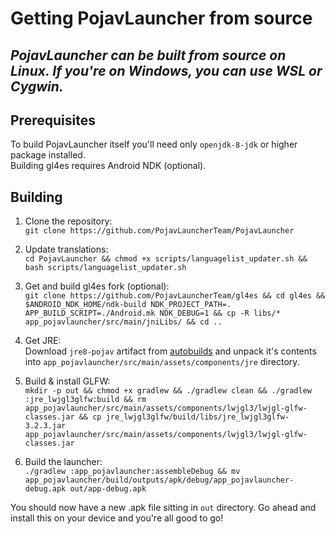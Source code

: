 # Getting PojavLauncher from source


## *PojavLauncher can be built from source on Linux. If you're on Windows, you can use WSL or Cygwin.*

## Prerequisites

To build PojavLauncher itself you'll need only `openjdk-8-jdk` or higher package installed.  
Building gl4es requires Android NDK (optional).

## Building

1. Clone the repository:  
`git clone https://github.com/PojavLauncherTeam/PojavLauncher`

2. Update translations:  
`cd PojavLauncher && chmod +x scripts/languagelist_updater.sh && bash scripts/languagelist_updater.sh`

3. Get and build gl4es fork (optional):  
`git clone https://github.com/PojavLauncherTeam/gl4es && cd gl4es && $ANDROID_NDK_HOME/ndk-build NDK_PROJECT_PATH=. APP_BUILD_SCRIPT=./Android.mk NDK_DEBUG=1 && cp -R libs/* app_pojavlauncher/src/main/jniLibs/ && cd ..`

4. Get JRE:  
Download `jre8-pojav` artifact from [autobuilds](https://github.com/PojavLauncherTeam/android-openjdk-build-multiarch/actions?query=is%3Asuccess+branch%3Abuildjre8) and unpack it's contents into `app_pojavlauncher/src/main/assets/components/jre` directory.

5. Build & install GLFW:  
`mkdir -p out && chmod +x gradlew && ./gradlew clean && ./gradlew :jre_lwjgl3glfw:build && rm app_pojavlauncher/src/main/assets/components/lwjgl3/lwjgl-glfw-classes.jar && cp jre_lwjgl3glfw/build/libs/jre_lwjgl3glfw-3.2.3.jar app_pojavlauncher/src/main/assets/components/lwjgl3/lwjgl-glfw-classes.jar`

6. Build the launcher:  
`./gradlew :app_pojavlauncher:assembleDebug && mv app_pojavlauncher/build/outputs/apk/debug/app_pojavlauncher-debug.apk out/app-debug.apk`

You should now have a new .apk file sitting in `out` directory. Go ahead and install this on your device and you're all good to go!
